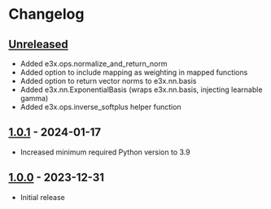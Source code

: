 # Changelog

<!--

Changelog follow the https://keepachangelog.com/ standard (at least the headers)

This allow to:

* auto-parsing release notes during the automated releases from github-action:
  https://github.com/marketplace/actions/pypi-github-auto-release
* Have clickable headers in the rendered markdown

To release a new version (e.g. from `1.0.0` -> `2.0.0`):

* Create a new `# [2.0.0] - YYYY-MM-DD` header and add the current
  `[Unreleased]` notes.
* At the end of the file:
  * Define the new link url:
  `[2.0.0]: https://github.com/google-research/e3x/compare/v1.0.0...v2.0.0`
  * Update the `[Unreleased]` url: `v1.0.0...HEAD` -> `v2.0.0...HEAD`

-->

## [Unreleased]

* Added e3x.ops.normalize_and_return_norm
* Added option to include mapping as weighting in mapped functions
* Added option to return vector norms to e3x.nn.basis
* Added e3x.nn.ExponentialBasis (wraps e3x.nn.basis, injecting learnable gamma)
* Added e3x.ops.inverse_softplus helper function

## [1.0.1] - 2024-01-17

* Increased minimum required Python version to 3.9

## [1.0.0] - 2023-12-31

* Initial release

[Unreleased]: https://github.com/google-research/e3x/compare/v1.0.1...HEAD
[1.0.1]: https://github.com/google-research/e3x/releases/tag/v1.0.1
[1.0.0]: https://github.com/google-research/e3x/releases/tag/v1.0.0
